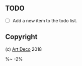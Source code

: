 ## TODO

- [ ] Add a new item to the todo list.

## Copyright

(c) [Art Deco][1] 2018

[1]: https://artdeco.bz

%~ -2%
